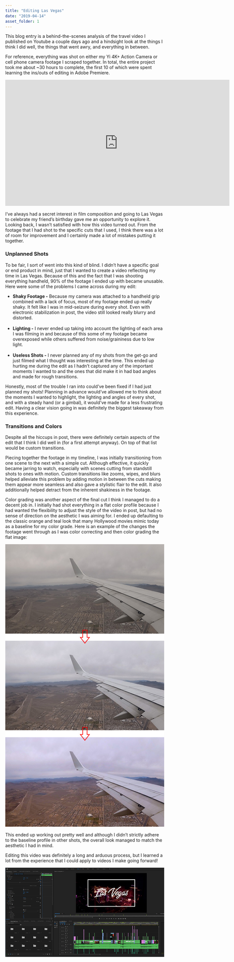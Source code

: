 ```yaml
---
title: "Editing Las Vegas"
date: "2019-04-14"
asset_folder: 1
---
```


This blog entry is a behind-the-scenes analysis of the travel video I published on Youtube a couple days ago and a hindsight look at the things I think I did well, the things that went awry, and everything in between.

For reference, everything was shot on either my Yi 4K+ Action Camera or cell phone camera footage I scraped together. In total, the entire project took me about ~30 hours to complete, the first 10 of which were spent learning the ins/outs of editing in Adobe Premiere.

 <iframe src='https://www.youtube.com/embed/UqQYfoxpLEE' width='711' height='400' frameborder='0' webkitAllowFullScreen mozallowfullscreen allowFullScreen></iframe>

I’ve always had a secret interest in film composition and going to Las Vegas to celebrate my friend’s birthday gave me an opportunity to explore it. Looking back, I wasn’t satisfied with how this video turned out. From the footage that I had shot to the specific cuts that I used, I think there was a lot of room for improvement and I certainly made a lot of mistakes putting it together.

### Unplanned Shots

To be fair, I sort of went into this kind of blind. I didn’t have a specific goal or end product in mind, just that I wanted to create a video reflecting my time in Las Vegas. Because of this and the fact that I was shooting everything handheld, 90% of the footage I ended up with became unusable. Here were some of the problems I came across during my edit:

* <b>Shaky Footage -</b> Because my camera was attached to a handheld grip combined with a lack of focus, most of my footage ended up really shaky. It felt like I was in mid-seizure during every shot. Even with electronic stabilization in post, the video still looked really blurry and distorted.
<br /><br />
* <b>Lighting -</b> I never ended up taking into account the lighting of each area I was filming in and because of this some of my footage became overexposed while others suffered from noise/graininess due to low light.
<br /><br />
* <b>Useless Shots -</b> I never planned any of my shots from the get-go and just filmed what I thought was interesting at the time. This ended up hurting me during the edit as I hadn’t captured any of the important moments I wanted to and the ones that did make it in had bad angles and made for rough transitions.

Honestly, most of the trouble I ran into could’ve been fixed if I had just planned my shots! Planning in advance would’ve allowed me to think about the moments I wanted to highlight, the lighting and angles of every shot, and with a steady hand (or a gimbal), it would’ve made for a less frustrating edit. Having a clear vision going in was definitely the biggest takeaway from this experience.

### Transitions and Colors

Despite all the hiccups in post, there were definitely certain aspects of the edit that I think I did well in (for a first attempt anyway). On top of that list would be custom transitions.

Piecing together the footage in my timeline, I was initially transitioning from one scene to the next with a simple cut. Although effective, it quickly became jarring to watch, especially with scenes cutting from standstill shots to ones with motion. Custom transitions like zooms, wipes, and blurs helped alleviate this problem by adding motion in between the cuts making them appear more seamless and also gave a stylistic flair to the edit. It also additionally helped detract from the inherent shakiness in the footage.

Color grading was another aspect of the final cut I think I managed to do a decent job in. I initially had shot everything in a flat color profile because I had wanted the flexibility to adjust the style of the video in post, but had no sense of direction on the aesthetic I was aiming for. I ended up defaulting to the classic orange and teal look that many Hollywood movies mimic today as a baseline for my color grade. Here is an example of the changes the footage went through as I was color correcting and then color grading the flat image:

![Color Grade](assets/1/colorgrade.jpg)

This ended up working out pretty well and although I didn’t strictly adhere to the baseline profile in other shots, the overall look managed to match the aesthetic I had in mind.

Editing this video was definitely a long and arduous process, but I learned a lot from the experience that I could apply to videos I make going forward!

![Final Cut](assets/1/finalcut.jpg)